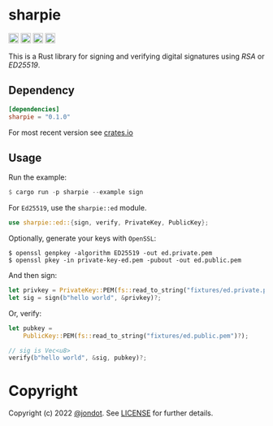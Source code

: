 sharpie
=======

[<img alt="github" src="https://img.shields.io/badge/github-jondot/sharpie-8dagcb?style=for-the-badge&labelColor=555555&logo=github" height="20">](https://github.com/jondot/sharpie)
[<img alt="crates.io" src="https://img.shields.io/crates/v/sharpie.svg?style=for-the-badge&color=fc8d62&logo=rust" height="20">](https://crates.io/crates/sharpie)
[<img alt="docs.rs" src="https://img.shields.io/badge/docs.rs-sharpie-66c2a5?style=for-the-badge&labelColor=555555&logo=docs.rs" height="20">](https://docs.rs/sharpie)
[<img alt="build status" src="https://img.shields.io/github/actions/workflow/status/jondot/sharpie/build.yml?branch=master&style=for-the-badge" height="20">](https://github.com/jondot/sharpie/actions?query=branch%3Amaster)

This is a Rust library for signing and verifying digital signatures using _RSA_ or _ED25519_.

## Dependency

```toml
[dependencies]
sharpie = "0.1.0"
```

For most recent version see [crates.io](https://crates.io/crates/sharpie)


## Usage

Run the example:

```rust
$ cargo run -p sharpie --example sign
```

For `Ed25519`, use the `sharpie::ed` module.

```rust
use sharpie::ed::{sign, verify, PrivateKey, PublicKey};
```

Optionally, generate your keys with `OpenSSL`:

```
$ openssl genpkey -algorithm ED25519 -out ed.private.pem
$ openssl pkey -in private-key-ed.pem -pubout -out ed.public.pem
```

And then sign:

```rust
let privkey = PrivateKey::PEM(fs::read_to_string("fixtures/ed.private.pem")?);
let sig = sign(b"hello world", &privkey)?;
```

Or, verify:

```rust
let pubkey =
    PublicKey::PEM(fs::read_to_string("fixtures/ed.public.pem")?);

// sig is Vec<u8>
verify(b"hello world", &sig, pubkey)?;
```

# Copyright

Copyright (c) 2022 [@jondot](http://twitter.com/jondot). See [LICENSE](LICENSE.txt) for further details.
